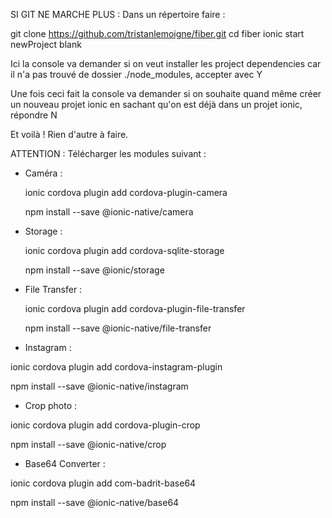 SI GIT NE MARCHE PLUS :
Dans un répertoire faire :

git clone https://github.com/tristanlemoigne/fiber.git
cd fiber
ionic start newProject blank

Ici la console va demander si on veut installer les project dependencies car il n'a pas trouvé de dossier ./node_modules, accepter avec Y

Une fois ceci fait la console va demander si on souhaite quand même créer un nouveau projet ionic en sachant qu'on est déjà dans un projet ionic, répondre N

Et voilà ! Rien d'autre à faire.

ATTENTION : Télécharger les modules suivant :

- Caméra :

  ionic cordova plugin add cordova-plugin-camera

  npm install --save @ionic-native/camera


- Storage :

  ionic cordova plugin add cordova-sqlite-storage

  npm install --save @ionic/storage

- File Transfer :

  ionic cordova plugin add cordova-plugin-file-transfer

  npm install --save @ionic-native/file-transfer

 - Instagram :

 ionic cordova plugin add cordova-instagram-plugin

 npm install --save @ionic-native/instagram

 - Crop photo :

 ionic cordova plugin add cordova-plugin-crop

 npm install --save @ionic-native/crop

 - Base64 Converter :

ionic cordova plugin add com-badrit-base64

 npm install --save @ionic-native/base64
